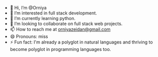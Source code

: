 - 👋 Hi, I’m @Orniya
- 👀 I’m interested in full stack development.
- 🌱 I’m currently learning python.
- 💞️ I’m looking to collaborate on full stack web projects.
- 📫 How to reach me at orniyazeidan@gmail.com
- 😄 Pronouns: miss
- ⚡ Fun fact: I'm already a polyglot in natural languages and thriving to become polyglot in programming languages too.

<!---
Orniya/Orniya is a ✨ special ✨ repository because its `README.md` (this file) appears on your GitHub profile.
You can click the Preview link to take a look at your changes.
--->
